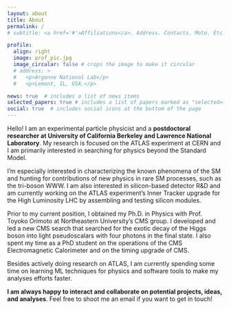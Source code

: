 ```yaml
---
layout: about
title: About
permalink: /
# subtitle: <a href='#'>Affiliations</a>. Address. Contacts. Moto. Etc.

profile:
  align: right
  image: prof_pic.jpg
  image_circular: false # crops the image to make it circular
  # address: >
  #   <p>Argonne National Lab</p>
  #   <p>Lemont, IL, USA.</p>

news: true  # includes a list of news items
selected_papers: true # includes a list of papers marked as "selected={true}"
social: true  # includes social icons at the bottom of the page
---
```


Hello!
I am an experimental particle physicist and a **postdoctoral researcher at University of California Berkeley and Lawrence National Laboratory**. My research is focused on the ATLAS experiment at CERN and I am primarily interested in searching for physics beyond the Standard Model. 

I’m especially interested in characterizing the known phenomena of the SM and hunting for contributions of new physics in rare SM processes, such as the tri-boson WWW. I am also interested in silicon-based detector R&D and am currently working on the ATLAS experiment’s Inner Tracker upgrade for the High Luminosity LHC by assembling and testing silicon modules. 

Prior to my current position, I obtained my Ph.D. in Physics with Prof. Toyoko Orimoto at Northeastern University’s CMS group. I developed and led a new CMS search that searched for the exotic decay of the Higgs boson into light pseudoscalars with four photons in the final state. I also spent my time as a PhD student on the operations of the CMS Electromagnetic Calorimeter and on the timing upgrade of CMS.


Besides actively doing research on ATLAS, I am currently spending some time on learning ML techniques for physics and software tools to make my analyses efforts faster.

**I am always happy to interact and collaborate on potential projects, ideas, and analyses**. Feel free to shoot me an email if you want to get in touch!


<!-- Work in Progress. Tell the world about yourself. Link to your favorite [subreddit](http://reddit.com). You can put a picture in, too. The code is already in, just name your picture `prof_pic.jpg` and put it in the `img/` folder.

Put your address / P.O. box / other info right below your picture. You can also disable any these elements by editing `profile` property of the YAML header of your `_pages/about.md`. Edit `_bibliography/papers.bib` and Jekyll will render your [publications page](/al-folio/publications/) automatically.

Link to your social media connections, too. This theme is set up to use [Font Awesome icons](http://fortawesome.github.io/Font-Awesome/) and [Academicons](https://jpswalsh.github.io/academicons/), like the ones below. Add your Facebook, Twitter, LinkedIn, Google Scholar, or just disable all of them. -->
